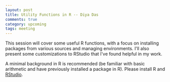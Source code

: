 ```yaml
---
layout: post
title: Utility Functions in R -- Diya Das
comments: true
category: upcoming
tags: meeting
---
```


This session will cover some useful R functions, with a focus on installing packages from various sources and managing environments. I'll also present some customizations to RStudio that I've found helpful in my work.

A minimal background in R is recommended (be familiar with basic arithmetic and have previously installed a package in R). Please install R and [RStudio](https://www.rstudio.com/). 

